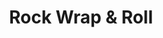 ---
layout: place
title: "Rock Wrap & Roll"
permalink: /illinois/chicago/rock-wrap-roll.html
stateAbbr: IL
stateName: Illinois
cityName: Chicago
seo:
  name: "Rock Wrap & Roll"
  type: Restaurant
  links: https://rockwrapandroll.com/
description: "Casual eatery with Thai dishes & sushi in a modern space with a bring-your-own-alcohol policy. Looking for sushi in Chicago, Illinois? Check out Rock Wrap & ..."
place_id: ChIJ9__BGuTSD4gRLgeMsGFy3JY
photos:
  - name: >-
      places/ChIJ9__BGuTSD4gRLgeMsGFy3JY/photos/AeeoHcJmcbISITmeHviaq4h5mb8uL8o5qAYoAluPcbQ-eNtKl5mR92-x0w4cV31kQBHWYoj0jwEn-zMVKWtbR5zS5VPzwPcmlJqcze40ZL5nTs5-X9Wq21Sz9omXi6KhwYYwZl5Z_hiJNdbJK6BQKmKQrP-6UI0h6Af00f82JJG4YgAVIuTzSvKY97wCfLF3H2BeKxrn_BTvCGs58o5oiOIQ1dZfV7mC0FsoNzKcuPAI9RXBtuSJPb1dLkIKUYXnSPQ8JEP3ae7M3EY3nwNBN2r7oBYmbn194XcmkTshFR74P8h79g
    widthPx: 1280
    heightPx: 960
    authorAttributions:
      - displayName: Rock Wrap & Roll
        uri: https://maps.google.com/maps/contrib/109229848746079973435
        photoUri: >-
          https://lh3.googleusercontent.com/a-/ALV-UjUxJ3sSfmRAbzFHSojlZ8G1VFe-apErC-ypvoa8f4VCe-Pab6Mp=s100-p-k-no-mo
    flagContentUri: >-
      https://www.google.com/local/imagery/report/?cb_client=maps_api_places.places_api&image_key=!1e10!2sAF1QipPvVH0nRygQUvHIqey46zQtm1UnnGSvoA7zYWqw&hl=en-US
    googleMapsUri: >-
      https://www.google.com/maps/place//data=!3m4!1e2!3m2!1sAF1QipPvVH0nRygQUvHIqey46zQtm1UnnGSvoA7zYWqw!2e10!4m2!3m1!1s0x880fd2e41ac1fff7:0x96dc7261b08c072e
  - name: >-
      places/ChIJ9__BGuTSD4gRLgeMsGFy3JY/photos/AeeoHcLQ6WTdyFHLpow4Ih0m4eY8xs5oV3EKKCy5yYLHv2uHIrvhtbUjB2Uf0Ibx_JAdEcN5dW4-lJlHXtsvMz8Y1HWP6pko1vLqTQg_M5diqYJ7T7gyxwsokb2Q1yBezEWksT1wIj8LURihKsc87Fjbea3dz00sqF2Z8mZjhYePQ2MshfhnzKDPWaqsQ35A80LK9vZjndgpC4Qx4Uq3KioKoGa7jWF9UH82zSg5TwoPYq2ksQ5uWmr6dj4YtU228-G4rneC_07c2z5XtAWGn37Kshyll9KQUbSi0VDrJFP8H5u_7g
    widthPx: 1080
    heightPx: 867
    authorAttributions:
      - displayName: Rock Wrap & Roll
        uri: https://maps.google.com/maps/contrib/109229848746079973435
        photoUri: >-
          https://lh3.googleusercontent.com/a-/ALV-UjUxJ3sSfmRAbzFHSojlZ8G1VFe-apErC-ypvoa8f4VCe-Pab6Mp=s100-p-k-no-mo
    flagContentUri: >-
      https://www.google.com/local/imagery/report/?cb_client=maps_api_places.places_api&image_key=!1e10!2sAF1QipOh8Dc_PQ5mBzf7_ZCAZxtIzR2GEzRyrNrCPEwK&hl=en-US
    googleMapsUri: >-
      https://www.google.com/maps/place//data=!3m4!1e2!3m2!1sAF1QipOh8Dc_PQ5mBzf7_ZCAZxtIzR2GEzRyrNrCPEwK!2e10!4m2!3m1!1s0x880fd2e41ac1fff7:0x96dc7261b08c072e
  - name: >-
      places/ChIJ9__BGuTSD4gRLgeMsGFy3JY/photos/AeeoHcJDVDH10Nk1_UYkrEnX28aAI7dD5KHr_t4fvGaodBfQkr647ebVAaLFELWBPiREYZrNyngvCJpRncQqO9OZ_WO4qdmftqte3zfPeXe-6kuKAlMyiBs1TUXdoKZ2RQPWYjcLC-lPXj7lPbrVrYSBeAfnM0grctajcVuu2lN1u9ZhlrdlcZ1yiEEYDT3JxXpC64vjI3i6WtFQRgaVAMtfyLZmf8k20FEALfi-Rud4FbZ8s-dNXMjVezP9Ffb685nDqPCFy8aRhTkZkgx73XF0mvT2jnXaS0I6i3hvbktogok4oA
    widthPx: 1080
    heightPx: 1350
    authorAttributions:
      - displayName: Rock Wrap & Roll
        uri: https://maps.google.com/maps/contrib/109229848746079973435
        photoUri: >-
          https://lh3.googleusercontent.com/a-/ALV-UjUxJ3sSfmRAbzFHSojlZ8G1VFe-apErC-ypvoa8f4VCe-Pab6Mp=s100-p-k-no-mo
    flagContentUri: >-
      https://www.google.com/local/imagery/report/?cb_client=maps_api_places.places_api&image_key=!1e10!2sAF1QipOj4l3sd2AmnYRSNoB1v88IyAAMZPzMO6ny9dBg&hl=en-US
    googleMapsUri: >-
      https://www.google.com/maps/place//data=!3m4!1e2!3m2!1sAF1QipOj4l3sd2AmnYRSNoB1v88IyAAMZPzMO6ny9dBg!2e10!4m2!3m1!1s0x880fd2e41ac1fff7:0x96dc7261b08c072e
  - name: >-
      places/ChIJ9__BGuTSD4gRLgeMsGFy3JY/photos/AeeoHcLtnYGxVDYJqUlbHd5alpfTLVW322cQRtPfzODsi_BL8uEaXtahdUBrYKPyyQNhQklYLnHxjkAT9WnuzWhVq9UGpZ8f-io2s27SHJ3w4-tXKhQLvv7QgIetRDx9_IOdsTSBf6dsp7Udm3weKBsFmVR8BbRFX-Ej3Yzr8VQ0g7I-0lNS9UW6twxnFT0dQpKpSrP3-N-h7vxSGBIh_PQMdEOklHEFw6tkmSYkP4JnoKtqjKy1u0fXpJHz1qaY82e8modyfQYR89MvudOF_hOS8ZRxayNUgVfPaaKIQzaTS0QEIA
    widthPx: 1080
    heightPx: 720
    authorAttributions:
      - displayName: Rock Wrap & Roll
        uri: https://maps.google.com/maps/contrib/109229848746079973435
        photoUri: >-
          https://lh3.googleusercontent.com/a-/ALV-UjUxJ3sSfmRAbzFHSojlZ8G1VFe-apErC-ypvoa8f4VCe-Pab6Mp=s100-p-k-no-mo
    flagContentUri: >-
      https://www.google.com/local/imagery/report/?cb_client=maps_api_places.places_api&image_key=!1e10!2sAF1QipNXEUrZfu_QlJeWowYHsRD4EYAed3bbZ-W_ddxt&hl=en-US
    googleMapsUri: >-
      https://www.google.com/maps/place//data=!3m4!1e2!3m2!1sAF1QipNXEUrZfu_QlJeWowYHsRD4EYAed3bbZ-W_ddxt!2e10!4m2!3m1!1s0x880fd2e41ac1fff7:0x96dc7261b08c072e
  - name: >-
      places/ChIJ9__BGuTSD4gRLgeMsGFy3JY/photos/AeeoHcLzwk64s7Lj1QoaR_z4kn_cYUD3uuSh7z0ySlGow-jwSThHv3X_DjAvPXmXulU6OIbUDbfgskpVR3MPdqVHgSH9eF16rkYuyT81-Wa7O-dvh1dWSVT4BH1uik-AN7vKb7M3oGTCZXI-_CEtekNZYqAqjLy6MGUPN9ay0H9VfpVHji6sx-WrfF1TkAQXApXG1bRM5DLe1vYs2ccLx805m2gRv9KS13qMC-YY5qXmYsLDg0OQfrjjpDnfInDQA4x_iBbH4RyYLT1daNjsJTg4gggibLOhtyT5RY6b60OkqnfPTQ
    widthPx: 1080
    heightPx: 1080
    authorAttributions:
      - displayName: Rock Wrap & Roll
        uri: https://maps.google.com/maps/contrib/109229848746079973435
        photoUri: >-
          https://lh3.googleusercontent.com/a-/ALV-UjUxJ3sSfmRAbzFHSojlZ8G1VFe-apErC-ypvoa8f4VCe-Pab6Mp=s100-p-k-no-mo
    flagContentUri: >-
      https://www.google.com/local/imagery/report/?cb_client=maps_api_places.places_api&image_key=!1e10!2sAF1QipPpjNtGZx0JbTEoUt9aQGEy-T_T7f8wMUtuRw66&hl=en-US
    googleMapsUri: >-
      https://www.google.com/maps/place//data=!3m4!1e2!3m2!1sAF1QipPpjNtGZx0JbTEoUt9aQGEy-T_T7f8wMUtuRw66!2e10!4m2!3m1!1s0x880fd2e41ac1fff7:0x96dc7261b08c072e
  - name: >-
      places/ChIJ9__BGuTSD4gRLgeMsGFy3JY/photos/AeeoHcL94JWDglXgq--ftOQb0OxSyfIAok9FxW3P_hw8dUo-Gyx47W3CwpGWpoOL1P-9koeS6gh2jk6GdJZXKI5SVxz402Bn13TsXCr9af4lppiQkpPRrlrTM0uwrb-Z6sxgnqK_DUKuprS0OlSzYMx4EVSqmrWAFxR3PhZ95NhluRV-yBFmDIbmW3GJXDpAIYENsngl7XfdF33qPP4kmK78Nq8-Xol56dkZis0NJPBcrEpoj_8LLgshsiJ7og7aDQ3mNwsxoukjq-mXYgIKXJ6UuR87GO7u5Xjxfx2C3ZhkP93Uzw
    widthPx: 1536
    heightPx: 2048
    authorAttributions:
      - displayName: Rock Wrap & Roll
        uri: https://maps.google.com/maps/contrib/109229848746079973435
        photoUri: >-
          https://lh3.googleusercontent.com/a-/ALV-UjUxJ3sSfmRAbzFHSojlZ8G1VFe-apErC-ypvoa8f4VCe-Pab6Mp=s100-p-k-no-mo
    flagContentUri: >-
      https://www.google.com/local/imagery/report/?cb_client=maps_api_places.places_api&image_key=!1e10!2sAF1QipP7wFj76gV5j13VXR_tHAc6oOcsUhvF4Ipw_BdH&hl=en-US
    googleMapsUri: >-
      https://www.google.com/maps/place//data=!3m4!1e2!3m2!1sAF1QipP7wFj76gV5j13VXR_tHAc6oOcsUhvF4Ipw_BdH!2e10!4m2!3m1!1s0x880fd2e41ac1fff7:0x96dc7261b08c072e
  - name: >-
      places/ChIJ9__BGuTSD4gRLgeMsGFy3JY/photos/AeeoHcI7KWljnUlAq__plYM2VUiVr0zWenf02jlZ6Ukr_GrtV0oECMkLlJuKb7Ge-nqAld8VlqfbUvjGmP5zs8ohmuFic7_QM_Htx4KxX64jhB2pkpczLreUuHsrhlpJcArWWYgjqSEXPH7GH9MTkzo6nxa6menL42j0-HwPox4z2ChpfSHittz3tl-EC0WKFyWZnfdaWHf5XKxSZB2Rhiuzhh7DPsg9MW6Mz1z4QUoCTAwRcD4pcHGSPbx_p6TXH4Iwabv1bby8J5e8qVrxkiJKQiVIOjCAjDHWHrbLpIYNkEpkXQ
    widthPx: 1080
    heightPx: 810
    authorAttributions:
      - displayName: Rock Wrap & Roll
        uri: https://maps.google.com/maps/contrib/109229848746079973435
        photoUri: >-
          https://lh3.googleusercontent.com/a-/ALV-UjUxJ3sSfmRAbzFHSojlZ8G1VFe-apErC-ypvoa8f4VCe-Pab6Mp=s100-p-k-no-mo
    flagContentUri: >-
      https://www.google.com/local/imagery/report/?cb_client=maps_api_places.places_api&image_key=!1e10!2sAF1QipNmaGCO2984hoDJYd2gtWz6NaClq_wMhojZSrc_&hl=en-US
    googleMapsUri: >-
      https://www.google.com/maps/place//data=!3m4!1e2!3m2!1sAF1QipNmaGCO2984hoDJYd2gtWz6NaClq_wMhojZSrc_!2e10!4m2!3m1!1s0x880fd2e41ac1fff7:0x96dc7261b08c072e
  - name: >-
      places/ChIJ9__BGuTSD4gRLgeMsGFy3JY/photos/AeeoHcJ6DYOempu5aQG7xmvx43wePABagapzIfTGdKFF0mXhhCt-dT3rdC2iMyKLvh63OrWprefAQGxUWpuU_4QfdSki6cFfW3_wYbMMRO06Aho2Wx2aaWKnF0sSe-2x-Cha2a6D05gE5_uqgMBwDAbD0ThuWWbp0GReUZoANVzsDMqYKHB2hzfbWTZp854kKlx1roB0SiMqQ-bmki1W1rlZhE5S4V1Nap5Huw2QS-FAn8m_rLuQDlqNmWW2QQfrkHJCnQm8KNDxcNMuh-y-6bxl4Yikau24xlKJwLaRDahZgDUCVhzJsTbxrk7YlN_V8iJE89SZE6w_toVyfoYWZCXmoEMh6M1q97zdpzxBwmwMttfke9xh17CnxnMjwk-LoFAyF7weZLPDOEx67cgze6UR_xKvdB1mycfubtKwxEPE5zUZ6UY
    widthPx: 3024
    heightPx: 4032
    authorAttributions:
      - displayName: Cody Westgaard
        uri: https://maps.google.com/maps/contrib/114082444479475715154
        photoUri: >-
          https://lh3.googleusercontent.com/a/ACg8ocL4Zs8E6sDvg5BsUohxvPn6YaL_1W-4F5-oQVGRR0DYFHuTHQ=s100-p-k-no-mo
    flagContentUri: >-
      https://www.google.com/local/imagery/report/?cb_client=maps_api_places.places_api&image_key=!1e10!2sCIHM0ogKEICAgICvw_jvtAE&hl=en-US
    googleMapsUri: >-
      https://www.google.com/maps/place//data=!3m4!1e2!3m2!1sCIHM0ogKEICAgICvw_jvtAE!2e10!4m2!3m1!1s0x880fd2e41ac1fff7:0x96dc7261b08c072e
  - name: >-
      places/ChIJ9__BGuTSD4gRLgeMsGFy3JY/photos/AeeoHcLtavdn7LMLv0w0UPQUmYyWGFhe5hRoyDfjLKo4aXdJZDQ12Q8KaqG1PZDLpFirAFBNBxPP_-_UQ0P67xLVcfmvHTdTHcNJIiESokeEzz_LOGPtn6j53q4AxX63g7ABgwS7Jexoo6oamu8quLQJG-gI_Jijw-7NeSsknoNUpJbFpChD439XBbP3-WKr0p_HuyLiH8pBLSEoJwI8bBsYmLecfxwBXjXI7m8MOyNSo_GPrUQ5-ibjcpIQcKp9jqsLwueeKqEqkwtrTzerKjIl855MTY2fKCmfCMiFSHj4i-xjZQ
    widthPx: 3024
    heightPx: 4032
    authorAttributions:
      - displayName: Rock Wrap & Roll
        uri: https://maps.google.com/maps/contrib/109229848746079973435
        photoUri: >-
          https://lh3.googleusercontent.com/a-/ALV-UjUxJ3sSfmRAbzFHSojlZ8G1VFe-apErC-ypvoa8f4VCe-Pab6Mp=s100-p-k-no-mo
    flagContentUri: >-
      https://www.google.com/local/imagery/report/?cb_client=maps_api_places.places_api&image_key=!1e10!2sAF1QipN8gnBvvdEcFyGtu4QsH1MTke0W7DiyJkqrQVYC&hl=en-US
    googleMapsUri: >-
      https://www.google.com/maps/place//data=!3m4!1e2!3m2!1sAF1QipN8gnBvvdEcFyGtu4QsH1MTke0W7DiyJkqrQVYC!2e10!4m2!3m1!1s0x880fd2e41ac1fff7:0x96dc7261b08c072e
  - name: >-
      places/ChIJ9__BGuTSD4gRLgeMsGFy3JY/photos/AeeoHcIttjx6Il9nbpo53kxhHbnn2-W7LbK1-wwoM3tY7By9Nx16tC8izgwazRZW0BJRjvKWHLF9BHUGpqr-pfxkupwRkdtn4qU7PYL72WqPJyEffvvDX1fd5iaF_RZ_G_DJt-c1mdd-DxbFCex06DzahLI9iIrn1g154HY3ALAPakI_dYVN5kOfRBNHZDMmFYus5QKav85bKlezRPhYj07Kf3nfXn4eZFVCvBdA27l-FuOCjZRqAYMq_IQco_hC7YAMcOdUJblysWjjJoYggZ4REoWyBz4mGrH_x2jWXRRlCFa0Z-MlMzoeVNgTHSc4H0sadKXODLrYDYprWEYQWZhBWoo845gsHwU4XumVp8xXSa7kNZaxO-XS4vhGmzgfCcJ-V4Dsc2vV6s42wHloAA6MDuhf0IxZvZ9IUX00Pb8SJ4o
    widthPx: 2907
    heightPx: 2448
    authorAttributions:
      - displayName: rock wrapandroll
        uri: https://maps.google.com/maps/contrib/107641651030591856778
        photoUri: >-
          https://lh3.googleusercontent.com/a-/ALV-UjV1oOA3Mb7X0fc0znXuZyEI6XtIaAf_V3VpcnVYsk0-XC6zziEb=s100-p-k-no-mo
    flagContentUri: >-
      https://www.google.com/local/imagery/report/?cb_client=maps_api_places.places_api&image_key=!1e10!2sCIHM0ogKEICAgIDEvrOtXQ&hl=en-US
    googleMapsUri: >-
      https://www.google.com/maps/place//data=!3m4!1e2!3m2!1sCIHM0ogKEICAgIDEvrOtXQ!2e10!4m2!3m1!1s0x880fd2e41ac1fff7:0x96dc7261b08c072e
address: 2187 N Clybourn Ave, Chicago, IL 60614, USA
street: 2187 N Clybourn Ave
city: Chicago
state: IL
zip: '60614'
country: USA
neighborhood: Lincoln Park
latitude: '41.921310'
longitude: '-87.663654'
accessibility_options:
  wheelchairAccessibleRestroom: true
  wheelchairAccessibleSeating: true
business_status: OPERATIONAL
name: Rock Wrap & Roll
google_maps_links:
  directionsUri: >-
    https://www.google.com/maps/dir//''/data=!4m7!4m6!1m1!4e2!1m2!1m1!1s0x880fd2e41ac1fff7:0x96dc7261b08c072e!3e0
  placeUri: https://maps.google.com/?cid=10870689364464895790
  writeAReviewUri: >-
    https://www.google.com/maps/place//data=!4m3!3m2!1s0x880fd2e41ac1fff7:0x96dc7261b08c072e!12e1
  reviewsUri: >-
    https://www.google.com/maps/place//data=!4m4!3m3!1s0x880fd2e41ac1fff7:0x96dc7261b08c072e!9m1!1b1
  photosUri: >-
    https://www.google.com/maps/place//data=!4m3!3m2!1s0x880fd2e41ac1fff7:0x96dc7261b08c072e!10e5
primary_type: Sushi Restaurant
opening_hours:
  regular: null
  current: null
secondary_opening_hours:
  regular:
    weekdayDescriptions: null
    type: null
  current:
    weekdayDescriptions: null
    type: null
phone: (773) 472-2800
price_level: PRICE_LEVEL_MODERATE
price_range: $10 &ndash; $20
rating: '4.4'
rating_count: 195
website: https://rockwrapandroll.com/
reviews:
  - name: >-
      places/ChIJ9__BGuTSD4gRLgeMsGFy3JY/reviews/ChZDSUhNMG9nS0VJQ0FnTUNBeF9qZ1B3EAE
    relativePublishTimeDescription: 2 months ago
    rating: 5
    text:
      text: >-
        I was craving sushi and I was in the area and saw this place had great
        reviews so I had to try it. It was late on a Monday night so I was the
        only one there, but it was great because I received quick and excellent
        service and the owner/waitress helped me decide what I should get. I got
        the white Philly and it tasted so fresh and delicious that I ate it
        pretty quick. The eggroll was also very good. They have a very large
        menu so tons of yummy food to choose from! Really stylish space with
        great music playing too, side street parking also very accessible and it
        is across from the movie theater so you can see a movie before or after
        eating!
      languageCode: en
    originalText:
      text: >-
        I was craving sushi and I was in the area and saw this place had great
        reviews so I had to try it. It was late on a Monday night so I was the
        only one there, but it was great because I received quick and excellent
        service and the owner/waitress helped me decide what I should get. I got
        the white Philly and it tasted so fresh and delicious that I ate it
        pretty quick. The eggroll was also very good. They have a very large
        menu so tons of yummy food to choose from! Really stylish space with
        great music playing too, side street parking also very accessible and it
        is across from the movie theater so you can see a movie before or after
        eating!
      languageCode: en
    authorAttribution:
      displayName: Lou Lou
      uri: https://www.google.com/maps/contrib/115077901733617101390/reviews
      photoUri: >-
        https://lh3.googleusercontent.com/a-/ALV-UjXwdANgHOprIBItL5v-EOWyD8wJQojjWZx4Ev8UrW_YPSbHsa0R=s128-c0x00000000-cc-rp-mo-ba6
    publishTime: '2025-02-04T22:28:17.521438Z'
    flagContentUri: >-
      https://www.google.com/local/review/rap/report?postId=ChZDSUhNMG9nS0VJQ0FnTUNBeF9qZ1B3EAE&d=17924085&t=1
    googleMapsUri: >-
      https://www.google.com/maps/reviews/data=!4m6!14m5!1m4!2m3!1sChZDSUhNMG9nS0VJQ0FnTUNBeF9qZ1B3EAE!2m1!1s0x880fd2e41ac1fff7:0x96dc7261b08c072e
  - name: >-
      places/ChIJ9__BGuTSD4gRLgeMsGFy3JY/reviews/ChdDSUhNMG9nS0VJQ0FnSUNmMnFLdnFRRRAB
    relativePublishTimeDescription: 3 months ago
    rating: 5
    text:
      text: >-
        Delicious and so fresh! We got takeout from here and the service was
        fast and sushi presented so beautifully. The menu is also so creative!
      languageCode: en
    originalText:
      text: >-
        Delicious and so fresh! We got takeout from here and the service was
        fast and sushi presented so beautifully. The menu is also so creative!
      languageCode: en
    authorAttribution:
      displayName: Allison N
      uri: https://www.google.com/maps/contrib/114317030066260963179/reviews
      photoUri: >-
        https://lh3.googleusercontent.com/a/ACg8ocJfGp1pWK4Y7vrVQV4-rNiLlqJnJ0EPgkRxpN4Qdx6GkYaPesq2=s128-c0x00000000-cc-rp-mo-ba4
    publishTime: '2024-12-28T06:27:32.115285Z'
    flagContentUri: >-
      https://www.google.com/local/review/rap/report?postId=ChdDSUhNMG9nS0VJQ0FnSUNmMnFLdnFRRRAB&d=17924085&t=1
    googleMapsUri: >-
      https://www.google.com/maps/reviews/data=!4m6!14m5!1m4!2m3!1sChdDSUhNMG9nS0VJQ0FnSUNmMnFLdnFRRRAB!2m1!1s0x880fd2e41ac1fff7:0x96dc7261b08c072e
  - name: >-
      places/ChIJ9__BGuTSD4gRLgeMsGFy3JY/reviews/ChZDSUhNMG9nS0VJQ0FnSUNYaHQ2ckNnEAE
    relativePublishTimeDescription: 6 months ago
    rating: 5
    text:
      text: >-
        I am forever getting food here before/after I see a movie. This BYOB
        place not only has great food, but the owner is so nice and truly cares.
        I loved hearing her story of how the chive dumplings I ordered are the
        same recipe her mom made her for when she’d come home from school. They
        were amazing, by the way.


        Also have to love the adorable Halloween sushi and the amazing sushi
        roll names. A lot of thought and attention has been put into this place.
      languageCode: en
    originalText:
      text: >-
        I am forever getting food here before/after I see a movie. This BYOB
        place not only has great food, but the owner is so nice and truly cares.
        I loved hearing her story of how the chive dumplings I ordered are the
        same recipe her mom made her for when she’d come home from school. They
        were amazing, by the way.


        Also have to love the adorable Halloween sushi and the amazing sushi
        roll names. A lot of thought and attention has been put into this place.
      languageCode: en
    authorAttribution:
      displayName: Elizabeth MacKay
      uri: https://www.google.com/maps/contrib/115373268172360587774/reviews
      photoUri: >-
        https://lh3.googleusercontent.com/a/ACg8ocK2Fj6cDJ_a78sZS0XBSSEHSmRrUzuWwk7QtHLf8mXrCOJyIC2L=s128-c0x00000000-cc-rp-mo-ba2
    publishTime: '2024-10-15T20:03:16.468780Z'
    flagContentUri: >-
      https://www.google.com/local/review/rap/report?postId=ChZDSUhNMG9nS0VJQ0FnSUNYaHQ2ckNnEAE&d=17924085&t=1
    googleMapsUri: >-
      https://www.google.com/maps/reviews/data=!4m6!14m5!1m4!2m3!1sChZDSUhNMG9nS0VJQ0FnSUNYaHQ2ckNnEAE!2m1!1s0x880fd2e41ac1fff7:0x96dc7261b08c072e
  - name: >-
      places/ChIJ9__BGuTSD4gRLgeMsGFy3JY/reviews/ChZDSUhNMG9nS0VJQ0FnSUR0dXZPSGFBEAE
    relativePublishTimeDescription: a year ago
    rating: 5
    text:
      text: >-
        One of my favorite hidden gems in the Lincoln Park Neighborhood. I
        originally found them via GrubHub and become one of my go to sushi
        places ever since. I’ve eaten in a few times and the owner is extremely
        nice! It’s a small contemporary place where everyone is greeted with a
        warm welcome. Check them out!
      languageCode: en
    originalText:
      text: >-
        One of my favorite hidden gems in the Lincoln Park Neighborhood. I
        originally found them via GrubHub and become one of my go to sushi
        places ever since. I’ve eaten in a few times and the owner is extremely
        nice! It’s a small contemporary place where everyone is greeted with a
        warm welcome. Check them out!
      languageCode: en
    authorAttribution:
      displayName: Jeff Orluck
      uri: https://www.google.com/maps/contrib/114442798545821888891/reviews
      photoUri: >-
        https://lh3.googleusercontent.com/a-/ALV-UjXfdHIlEwBtygkeYLQq0jYPlJW7LkfKddW0MMZGwSo0xNwy_l8=s128-c0x00000000-cc-rp-mo
    publishTime: '2024-02-04T01:59:54.983629Z'
    flagContentUri: >-
      https://www.google.com/local/review/rap/report?postId=ChZDSUhNMG9nS0VJQ0FnSUR0dXZPSGFBEAE&d=17924085&t=1
    googleMapsUri: >-
      https://www.google.com/maps/reviews/data=!4m6!14m5!1m4!2m3!1sChZDSUhNMG9nS0VJQ0FnSUR0dXZPSGFBEAE!2m1!1s0x880fd2e41ac1fff7:0x96dc7261b08c072e
  - name: >-
      places/ChIJ9__BGuTSD4gRLgeMsGFy3JY/reviews/ChZDSUhNMG9nS0VJQ0FnSUN2d19qdlZBEAE
    relativePublishTimeDescription: 4 months ago
    rating: 5
    text:
      text: >-
        Very cute little restaurant. Excellent/phenomenal sushi. Stunning
        presentation.
      languageCode: en
    originalText:
      text: >-
        Very cute little restaurant. Excellent/phenomenal sushi. Stunning
        presentation.
      languageCode: en
    authorAttribution:
      displayName: Cody Westgaard
      uri: https://www.google.com/maps/contrib/114082444479475715154/reviews
      photoUri: >-
        https://lh3.googleusercontent.com/a/ACg8ocL4Zs8E6sDvg5BsUohxvPn6YaL_1W-4F5-oQVGRR0DYFHuTHQ=s128-c0x00000000-cc-rp-mo-ba2
    publishTime: '2024-12-14T03:22:01.275907Z'
    flagContentUri: >-
      https://www.google.com/local/review/rap/report?postId=ChZDSUhNMG9nS0VJQ0FnSUN2d19qdlZBEAE&d=17924085&t=1
    googleMapsUri: >-
      https://www.google.com/maps/reviews/data=!4m6!14m5!1m4!2m3!1sChZDSUhNMG9nS0VJQ0FnSUN2d19qdlZBEAE!2m1!1s0x880fd2e41ac1fff7:0x96dc7261b08c072e
parking_options:
  paidStreetParking: true
payment_options:
  acceptsCreditCards: true
  acceptsDebitCards: true
  acceptsCashOnly: false
  acceptsNfc: true
allow_dogs: null
curbside_pickup: null
delivery: true
dine_in: true
good_for_children: true
good_for_groups: true
good_for_sports: false
live_music: false
menu_for_children: false
outdoor_seating: false
reservable: true
restroom: true
serves_beer: false
serves_breakfast: null
serves_brunch: null
serves_cocktails: false
serves_coffee: true
serves_dinner: true
serves_dessert: true
serves_lunch: true
serves_vegetarian_food: true
serves_wine: false
takeout: true
summary: >-
  Casual eatery with Thai dishes & sushi in a modern space with a
  bring-your-own-alcohol policy.

---
